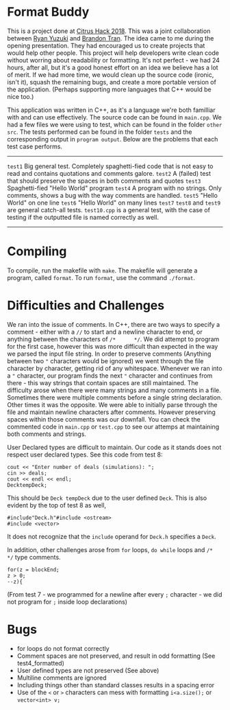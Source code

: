 Format Buddy
==============
This is a project done at [Citrus Hack 2018](http://citrushack.com). This was a joint collaboration between 
[Ryan Yuzuki](https://github.com/ryuzu001) and [Brandon Tran](https://github.com/regice). The idea came to me during the opening
presentation. They had encouraged us to create projects that would help other people. This project will help
developers write clean code without worring about readability or formatting. It's not perfect - we had 24 hours, after all, but 
it's a good honest effort on an idea we believe has a lot of merit. If we had more time, we would clean up the source code
(ironic, isn't it), squash the remaining bugs, and create a more portable version of the application. (Perhaps supporting
more languages that C++ would be nice too.)


This application was written in C++, as it's a language we're both familliar with and can use effectively. The source code can
be found in `main.cpp`. We had a few files we were using to test, which can be found in the folder `other src`. The tests performed 
can be found in the folder `tests` and the corresponding output in `program output`. Below are the problems that each test case
performs.

_____________________________

`test1` Big general test. Completely spaghetti-fied code that is not easy to read and contains quotations and comments galore.
`test2` A (failed) test that should preserve the spaces in both comments and quotes
`test3` Spaghetti-fied "Hello World" program
`test4` A program with no strings. Only comments, shows a bug with the way comments are handled.
`test5` "Hello World" on one line
`test6` "Hello World" on many lines
`test7` `test8` and `test9` are general catch-all tests. 
`test10.cpp` is a general test, with the case of testing if the outputted file is named correctly as well.

_____________

# Compiling

To compile, run the makefile with `make`. The makefile will generate a program, called `format`. To run `format`, use
the command `./format`.

# Difficulties and Challenges

We ran into the issue of comments. In C++, there are two ways to specify a comment - either with a `//` to start and a newline
character to end, or anything between the characters of `/*      */`. We did attempt to program for the first case, however
this was more difficult than expected in the way we parsed the input file string. In order to preserve comments (Anything
between two `"` characters would be ignored) we went through the file character by character, getting rid of any whitespace.
Whenever we ran into a `"` character, our program finds the next `"` character and continues from there - this way strings 
that contain spaces are still maintained. The difficulty arose when there were many strings and many comments in a file.
Sometimes there were multiple comments before a single string declaration. Other times it was the opposite. We were 
able to initially parse through the file and maintain newline characters after comments. However preserving spaces within
those comments was our downfall. You can check the commented code in `main.cpp` or `test.cpp` to see our attemps at maintaining
both comments and strings.

User Declared types are difficult to maintain. Our code as it stands does not respect user declared types. See this code from
test 8:

    cout << "Enter number of deals (simulations): ";
	cin >> deals;
	cout << endl << endl;
	DecktempDeck;

This should be `Deck tempDeck` due to the user defined `Deck`. This is also evident by the top of test 8 as well, 

    #include"Deck.h"#include <ostream>
    #include <vector>

It does not recognize that the `include` operand for `Deck.h` specifies a `Deck`.

In addition, other challenges arose from `for` loops, `do while` loops and `/*     */` type comments.

    for(z = blockEnd;
	z > 0;
	--z){
	
(From test 7 - we programmed for a newline after every `;` character - we did not program for `;` inside loop declarations)


# Bugs

- for loops do not format correctly
- Comment spaces are not preserved, and result in odd formatting (See test4_formatted)
- User defined types are not preserved (See above)
- Multiline comments are ignored
- Including things other than standard classes results in a spacing error
- Use of the `<` or `>` characters can mess with formatting `i<a.size();` or `vector<int> v;`